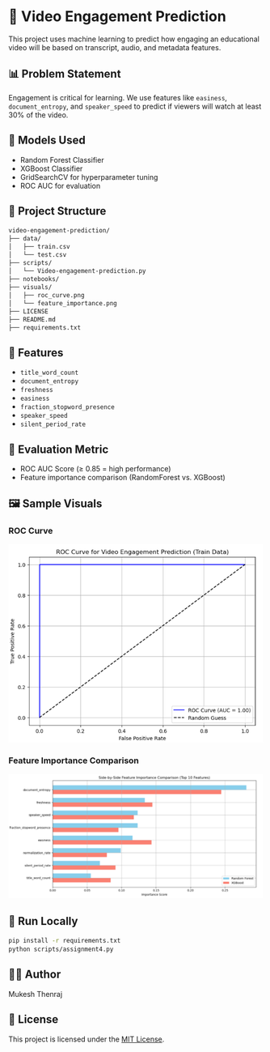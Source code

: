 # 🎯 Video Engagement Prediction

This project uses machine learning to predict how engaging an educational video will be based on transcript, audio, and metadata features.

## 📊 Problem Statement

Engagement is critical for learning. We use features like `easiness`, `document_entropy`, and `speaker_speed` to predict if viewers will watch at least 30% of the video.

## 🧠 Models Used

- Random Forest Classifier
- XGBoost Classifier
- GridSearchCV for hyperparameter tuning
- ROC AUC for evaluation

## 📁 Project Structure

```
video-engagement-prediction/
├── data/
│   ├── train.csv
│   └── test.csv
├── scripts/
│   └── Video-engagement-prediction.py
├── notebooks/
├── visuals/
│   ├── roc_curve.png
│   └── feature_importance.png
├── LICENSE
├── README.md
├── requirements.txt
```

## 📌 Features

- `title_word_count`
- `document_entropy`
- `freshness`
- `easiness`
- `fraction_stopword_presence`
- `speaker_speed`
- `silent_period_rate`

## 🧪 Evaluation Metric

- ROC AUC Score (≥ 0.85 = high performance)
- Feature importance comparison (RandomForest vs. XGBoost)

## 🖼️ Sample Visuals

### ROC Curve

![ROC Curve](visuals/roc_curve.png)

### Feature Importance Comparison

![Feature Importance Comparison](visuals/feature_importance.png)

## 🔧 Run Locally

```bash
pip install -r requirements.txt
python scripts/assignment4.py
```

## 👨‍💻 Author

Mukesh Thenraj

## 📄 License

This project is licensed under the [MIT License](LICENSE).
